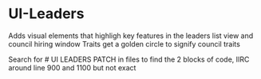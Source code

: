 # UI-Leaders
Adds visual elements that highligh key features in the leaders list view and council hiring window
Traits get a golden circle to signify council traits

Search for # UI LEADERS PATCH in files to find the 2 blocks of code, IIRC around line 900 and 1100 but not exact